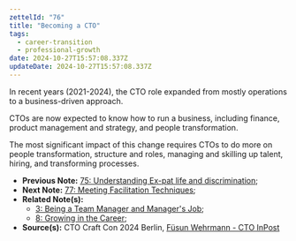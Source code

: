 ```yaml
---
zettelId: "76"
title: "Becoming a CTO"
tags:
  - career-transition
  - professional-growth
date: 2024-10-27T15:57:08.337Z
updateDate: 2024-10-27T15:57:08.337Z
---
```


In recent years (2021-2024), the CTO role expanded from mostly operations to a business-driven approach.

CTOs are now expected to know how to run a business, including finance, product management and strategy, and people transformation.

The most significant impact of this change requires CTOs to do more on people transformation, structure and roles, managing and skilling up talent, hiring, and transforming processes.

- **Previous Note:** [75: Understanding Ex-pat life and discrimination](/notes/75/);
- **Next Note:** [77: Meeting Facilitation Techniques](/notes/77/);
- **Related Note(s):**
  - [3: Being a Team Manager and Manager's Job](/notes/3/);
  - [8: Growing in the Career](/notes/8/);
- **Source(s):** CTO Craft Con 2024 Berlin, [Füsun Wehrmann - CTO InPost](https://conference.ctocraft.com/berlin-2024/speaker/fusun-wehrmann/)
